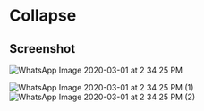 # Collapse

## Screenshot

![WhatsApp Image 2020-03-01 at 2 34 25 PM](https://user-images.githubusercontent.com/44549238/75622831-a05a1100-5bca-11ea-9982-d25c3313d837.jpeg)


![WhatsApp Image 2020-03-01 at 2 34 25 PM (1)](https://user-images.githubusercontent.com/44549238/75622851-c384c080-5bca-11ea-9935-84039b0e8edb.jpeg)
![WhatsApp Image 2020-03-01 at 2 34 25 PM (2)](https://user-images.githubusercontent.com/44549238/75622852-c54e8400-5bca-11ea-8e3a-d66ce8412964.jpeg)
